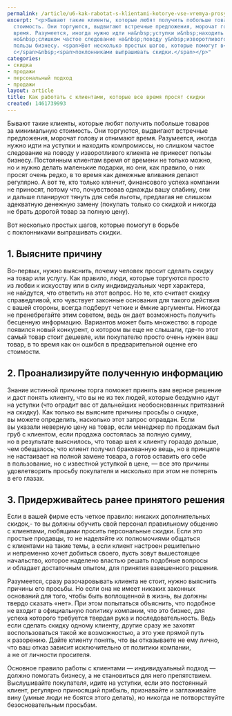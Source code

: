 ```yaml
---
permalink: /article/u6-kak-rabotat-s-klientami-kotorye-vse-vremya-prosyat-skidki
excerpt: "<p>Бывают такие клиенты, которые любят получить побольше товаров за&nbsp;минимальную
  стоимость. Они торгуются, выдвигают встречные предложения, морочат голову и&nbsp;отнимают
  время. Разумеется, иногда нужно идти на&nbsp;уступки и&nbsp;находить компромиссы,
  но&nbsp;слишком частое следование на&nbsp;поводу у&nbsp;изворотливого клиента не&nbsp;принесет
  пользы бизнесу. <span>Вот несколько простых шагов, которые помогут в</span>&nbsp;<span>борьбе
  с</span>&nbsp;<span>поклонниками выпрашивать скидки.</span></p>"
categories:
- скидка
- продажи
- персональный подход
- продажи
layout: article
title: Как работать с клиентами, которые все время просят скидки
created: 1461739993
---
```

<p>Бывают такие клиенты, которые любят получить побольше товаров за&nbsp;минимальную стоимость. Они торгуются, выдвигают встречные предложения, морочат голову и&nbsp;отнимают время. Разумеется, иногда нужно идти на&nbsp;уступки и&nbsp;находить компромиссы, но&nbsp;слишком частое следование на&nbsp;поводу у&nbsp;изворотливого клиента не&nbsp;принесет пользы бизнесу. Постоянным клиентам время от&nbsp;времени не&nbsp;только можно, но&nbsp;и&nbsp;нужно делать маленькие подарки, но&nbsp;они, как правило, о&nbsp;них просят очень редко, в&nbsp;то&nbsp;время как денежные вливания делают регулярно. А&nbsp;вот&nbsp;те, кто только клянчит, финансового успеха компании не&nbsp;приносят, потому что, почувствовав однажды вашу слабину, они и&nbsp;дальше планируют тянуть для себя льготы, предлагая не&nbsp;слишком адекватную денежную замену (покупать только со&nbsp;скидкой и&nbsp;никогда не&nbsp;брать дорогой товар за&nbsp;полную цену).</p>
<p>Вот несколько простых шагов, которые помогут в&nbsp;борьбе с&nbsp;поклонниками выпрашивать скидки.</p>
<h2>1. Выясните причину</h2>
<p>Во-первых, нужно выяснить, почему человек просит сделать скидку на&nbsp;товар или услугу. Как правило, люди, которые торгуются просто из&nbsp;любви к&nbsp;искусству или в&nbsp;силу индивидуальных черт характера, не&nbsp;найдутся, что ответить на&nbsp;этот вопрос. Но&nbsp;те, кто считает скидку справедливой, кто чувствует законные основания для такого действия с&nbsp;вашей стороны, всегда подберут четкие и&nbsp;ёмкие аргументы. Никогда не&nbsp;пренебрегайте этим советом, ведь он&nbsp;дает возможность получить бесценную информацию. Вариантов может быть множество: в&nbsp;городе появился новый конкурент, о&nbsp;котором вы&nbsp;еще не&nbsp;слышали, где-то этот самый товар стоит дешевле, или покупателю просто очень нужен ваш товар, в&nbsp;то&nbsp;время как он&nbsp;ошибся в&nbsp;предварительной оценке его стоимости. </p>
<h2>2. Проанализируйте полученную информацию</h2>
<p>Знание истинной причины торга поможет принять вам верное решение и&nbsp;даст понять клиенту, что вы&nbsp;не&nbsp;из&nbsp;тех людей, которые бездумно идут на&nbsp;уступки (что оградит вас от&nbsp;дальнейших необоснованных притязаний на&nbsp;скидку). Как только вы&nbsp;выясните причины просьбы о&nbsp;скидке, вы&nbsp;можете определить, насколько этот запрос оправдан. Если вы&nbsp;указали неверную цену на&nbsp;товар, если менеджер по&nbsp;продажам был груб с&nbsp;клиентом, если продажа состоялась за&nbsp;полную сумму, но&nbsp;в&nbsp;результате выяснилось, что товар шел к&nbsp;клиенту гораздо дольше, чем обещалось; что клиент получил бракованную вещь, но&nbsp;в&nbsp;принципе не&nbsp;настаивает на&nbsp;полной замене товара, а&nbsp;готов оставить его себе в&nbsp;пользование, но&nbsp;с&nbsp;известной уступкой в&nbsp;цене,&nbsp;— все это причины удовлетворить просьбу покупателя и&nbsp;нисколько при этом не&nbsp;потерять в&nbsp;его глазах.</p>
<h2>3. Придерживайтесь ранее принятого решения</h2>
<p>Если в&nbsp;вашей фирме есть четкое правило: никаких дополнительных скидок,- то&nbsp;вы&nbsp;должны обучить свой персонал правильному общению с&nbsp;клиентами, любящими просить персональные скидки. Если это простые продавцы, то&nbsp;не&nbsp;наделяйте их&nbsp;полномочиями общаться с&nbsp;клиентами на&nbsp;такие темы, а&nbsp;если клиент настроен решительно и&nbsp;непременно хочет добиться своего, пусть зовут вышестоящее начальство, которое наделено властью решать подобные вопросы и&nbsp;обладает достаточным опытом, для принятия взвешенного решения.</p>
<p>Разумеется, сразу разочаровывать клиента не&nbsp;стоит, нужно выяснить причины его просьбы. Но&nbsp;если она не&nbsp;имеет никаких законных оснований для того, чтобы быть воплощенной в&nbsp;жизнь, вы&nbsp;должны твердо сказать «нет». При этом попытаться объяснить, что подобное не&nbsp;входит в&nbsp;официальную политику компании, что это бизнес, для успеха которого требуется твердая рука и&nbsp;последовательность. Ведь если сделать скидку одному клиенту, другие сразу&nbsp;же захотят воспользоваться такой&nbsp;же возможностью, а&nbsp;это уже прямой путь к&nbsp;разорению. Дайте клиенту понять, что вы&nbsp;отказываете не&nbsp;ему лично, что ваш отказ зависит исключительно от&nbsp;политики компании, а&nbsp;не&nbsp;от&nbsp;личности просителя.</p>
<p>Основное правило работы с&nbsp;клиентами&nbsp;— индивидуальный подход&nbsp;— должно помогать бизнесу, а&nbsp;не&nbsp;становиться для него препятствием. Выслушивайте покупателя, идите на&nbsp;уступки, если это постоянный клиент, регулярно приносящий прибыль, признавайте и&nbsp;заглаживайте вину (умные люди не&nbsp;боятся этого делать), но&nbsp;никогда не&nbsp;потворствуйте безосновательным просьбам.</p>
